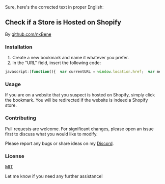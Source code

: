 Sure, here's the corrected text in proper English:

## Check if a Store is Hosted on Shopify

By [github.com/nxBene](https://github.com/nxBene)

### Installation

1. Create a new bookmark and name it whatever you prefer.
2. In the "URL" field, insert the following code:

```javascript
javascript:(function(){  var currentURL = window.location.href;  var newURL = currentURL.split('/').slice(0, 3).join('/') + '/admin';  window.location.href = newURL;})();
```

### Usage

If you are on a website that you suspect is hosted on Shopify, simply click the bookmark. You will be redirected if the website is indeed a Shopify store.

### Contributing

Pull requests are welcome. For significant changes, please open an issue first to discuss what you would like to modify.

Please report any bugs or share ideas on my [Discord](https://discord.gg/FXRuVCFguJ).

### License

[MIT](https://choosealicense.com/licenses/mit/)

Let me know if you need any further assistance!
